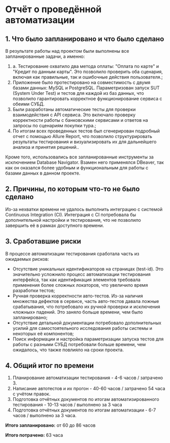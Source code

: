 # Отчёт о проведённой автоматизации

## 1. Что было запланировано и что было сделано

В результате работы над проектом были выполнены все запланированные задачи, а именно:

1. а. Тестирование охватило два метода оплаты: "Оплата по карте" и "Кредит по данным карты". 
Это позволило проверить оба сценария, включая как правильные, так и ошибочные действия пользователя.;
2. Приложение было протестировано на совместимость с двумя базами данных: MySQL и PostgreSQL. 
Параметризован запуск SUT (System Under Test) и тестов для каждой из баз данных, что позволило гарантировать корректное функционирование сервиса с обеими СУБД.
3. Были разработаны автоматические тесты для проверки взаимодействия с API сервиса. Это включало проверку корректности работы с банковскими сервисами и ответов на запросы по сценариям покупки тура.;
4. По итогам всех проведенных тестов был сгенерирован подробный отчет с помощью Allure Report, что позволило структурировать результаты тестирования и визуализировать их для дальнейшего анализа и принятия решений..

Кроме того, использовались все запланированные инструменты за исключением Database Navigator. 
Взамен него применялся DBeaver, так как он оказался более удобным и функциональным для работы с базами данных в данном проекте.

## 2. Причины, по которым что-то не было сделано

Из-за нехватки времени не удалось выполнить интеграцию с системой Continuous Integration (CI). Интеграция с CI потребовала бы дополнительной настройки и тестирования, что не позволило завершить её в рамках доступного времени.

## 3. Сработавшие риски

В процессе автоматизации тестирования сработала часть из ожидаемых рисков:

- Отсутствие уникальных идентификаторов на страницах (test-id). Это значительно усложнило процесс автоматизации тестирования интерфейса, 
так как идентификация элементов требовала применения более сложных локаторов, что увеличило время разработки тестов;
- Ручная проверка корректности авто-тестов. Из-за наличия множества дефектов в сервисе, часть авто-тестов давала ложные срабатывания, 
что потребовало их ручной проверки и исключения «ложных» падений. Это заняло больше времени, чем было запланировано;
- Отсутствие детальной документации потребовало дополнительных усилий для самостоятельного исследования работы системы и некоторых её компонентов;
-  Поиск информации и настройка параметризации запуска тестов для работы с разными СУБД потребовали больше времени, чем ожидалось, что также повлияло на сроки проекта.

## 4. Общий итог по времени

1. Планирование автоматизации тестирования - 4-6 часов / затрачено 3.
1. Написание автотестов и их прогон - 40-60 часов / затрачено 54 часа с учётом правок.
1. Подготовка отчётных документов по итогам автоматизированного тестирования - 10-13 часов / выполнено за 3 часа
1. Подготовка отчётных документов по итогам автоматизации - 6-7 часов / выполнено за 3 часа.


**Итого запланировано:** от 60 до 86 часов

**Итого потрачено:** 63 часа
